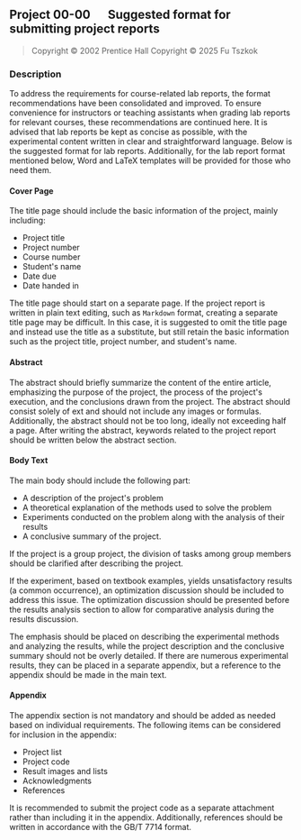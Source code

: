 ## Project 00-00 &emsp; Suggested format for submitting project reports

> Copyright © 2002 Prentice Hall
> Copyright © 2025 Fu Tszkok

### Description

To address the requirements for course-related lab reports, the format recommendations have been consolidated and improved. To ensure convenience for instructors or teaching assistants when grading lab reports for relevant courses, these recommendations are continued here. It is advised that lab reports be kept as concise as possible, with the experimental content written in clear and straightforward language. Below is the suggested format for lab reports. Additionally, for the lab report format mentioned below, Word and LaTeX templates will be provided for those who need them.

#### Cover Page

The title page should include the basic information of the project, mainly including:

* Project title
* Project number
* Course number
* Student's name
* Date due
* Date handed in

The title page should start on a separate page. If the project report is written in plain text editing, such as `Markdown` format, creating a separate title page may be difficult. In this case, it is suggested to omit the title page and instead use the title as a substitute, but still retain the basic information such as the project title, project number, and student's name.

#### Abstract

The abstract should briefly summarize the content of the entire article, emphasizing the purpose of the project, the process of the project's execution, and the conclusions drawn from the project. The abstract should consist solely of ext and should not include any images or formulas. Additionally, the abstract should not be too long, ideally not exceeding half a page. After writing the abstract, keywords related to the project report should be written below the abstract section.

#### Body Text

The main body should include the following part:

* A description of the project's problem
* A theoretical explanation of the methods used to solve the problem
* Experiments conducted on the problem along with the analysis of their results
* A conclusive summary of the project.

If the project is a group project, the division of tasks among group members should be clarified after describing the project.

If the experiment, based on textbook examples, yields unsatisfactory results (a common occurrence), an optimization discussion should be included to address this issue. The optimization discussion should be presented before the results analysis section to allow for comparative analysis during the results discussion.

The emphasis should be placed on describing the experimental methods and analyzing the results, while the project description and the conclusive summary should not be overly detailed. If there are numerous experimental results, they can be placed in a separate appendix, but a reference to the appendix should be made in the main text.

#### Appendix

The appendix section is not mandatory and should be added as needed based on individual requirements. The following items can be considered for inclusion in the appendix:

* Project list
* Project code
* Result images and lists
* Acknowledgments
* References

It is recommended to submit the project code as a separate attachment rather than including it in the appendix. Additionally, references should be written in accordance with the GB/T 7714 format.
